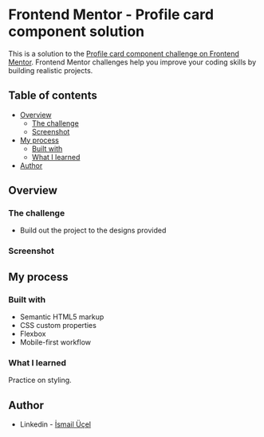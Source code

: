 # Frontend Mentor - Profile card component solution

This is a solution to the [Profile card component challenge on Frontend Mentor](https://www.frontendmentor.io/challenges/profile-card-component-cfArpWshJ). Frontend Mentor challenges help you improve your coding skills by building realistic projects. 

## Table of contents

- [Overview](#overview)
  - [The challenge](#the-challenge)
  - [Screenshot](#screenshot)
- [My process](#my-process)
  - [Built with](#built-with)
  - [What I learned](#what-i-learned)
- [Author](#author)




## Overview

### The challenge

- Build out the project to the designs provided

### Screenshot



## My process

### Built with

- Semantic HTML5 markup
- CSS custom properties
- Flexbox
- Mobile-first workflow


### What I learned

Practice on styling.

## Author

- Linkedin - [İsmail Üçel](https://www.linkedin.com/in/ismail-%C3%BC%C3%A7el-a487b618a/)

